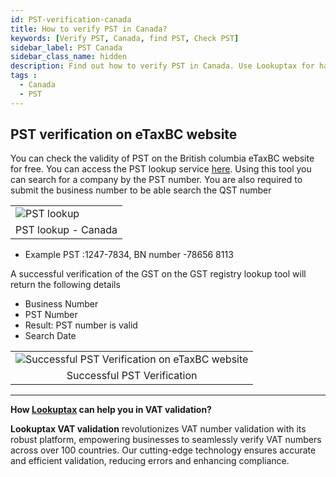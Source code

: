 ```yaml
---
id: PST-verification-canada
title: How to verify PST in Canada?
keywords: [Verify PST, Canada, find PST, Check PST]
sidebar_label: PST Canada
sidebar_class_name: hidden
description: Find out how to verify PST in Canada. Use Lookuptax for hassle-free validation of PST in Canada.
tags : 
  - Canada
  - PST
---
```


## PST verification on eTaxBC website 

You can check the validity of PST on the British columbia eTaxBC website for free. You can access the PST lookup service [here](https://www.etax.gov.bc.ca/btp/eservices/_/). Using this tool you can search for a company by the PST number. You are also required to submit the business number to be able search the QST number


<table align="center" border="0px" border-color="#dedede"><tr><td>
  <img src="/docs/img/verify/pst-canada.PNG" alt="PST lookup" title="PST lookup"/>
  </td></tr>
  <tr><td align="center">PST lookup - Canada</td></tr>
</table>

* Example PST :1247-7834, BN number -78656 8113


A successful verification of the GST on the GST registry lookup tool will return the following details

* Business Number
* PST Number
* Result: PST number is valid
* Search Date

<table align="center" border="0px" border-color="#dedede"><tr><td>
  <img src="/docs/img/verify/pst-details-canada.PNG" alt="Successful PST Verification on eTaxBC website" title="Successful PST Verification on eTaxBC website"/>
  </td></tr>
  <tr><td align="center">Successful PST Verification</td></tr>
</table>


----
**How [Lookuptax](https://lookuptax.com/) can help you in VAT validation?**

**Lookuptax VAT validation** revolutionizes VAT number validation with its robust platform, empowering businesses to seamlessly verify VAT numbers across over 100 countries. Our cutting-edge technology ensures accurate and efficient validation, reducing errors and enhancing compliance.


